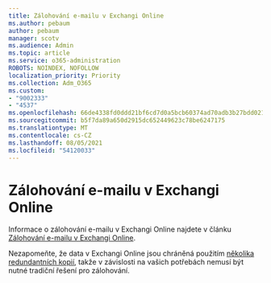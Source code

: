 ```yaml
---
title: Zálohování e-mailu v Exchangi Online
ms.author: pebaum
author: pebaum
manager: scotv
ms.audience: Admin
ms.topic: article
ms.service: o365-administration
ROBOTS: NOINDEX, NOFOLLOW
localization_priority: Priority
ms.collection: Adm_O365
ms.custom:
- "9002333"
- "4537"
ms.openlocfilehash: 66de4338fd0ddd21bf6cd7d0a5bcb60374ad70adb3b27bdd021dbec8a7f163a6
ms.sourcegitcommit: b5f7da89a650d2915dc652449623c78be6247175
ms.translationtype: MT
ms.contentlocale: cs-CZ
ms.lasthandoff: 08/05/2021
ms.locfileid: "54120033"
---
```

# <a name="backing-up-email-in-exchange-online"></a>Zálohování e-mailu v Exchangi Online

Informace o zálohování e-mailu v Exchangi Online najdete v článku [Zálohování e-mailu v Exchangi Online](https://docs.microsoft.com/exchange/back-up-email).

Nezapomeňte, že data v Exchangi Online jsou chráněná použitím [několika redundantních kopií](https://docs.microsoft.com/office365/servicedescriptions/exchange-online-service-description/high-availability-and-business-continuity), takže v závislosti na vašich potřebách nemusí být nutné tradiční řešení pro zálohování.
